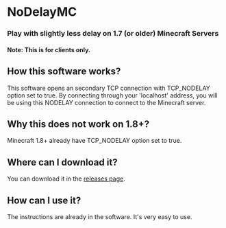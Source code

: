 # NoDelayMC

### Play with slightly less delay on 1.7 (or older) Minecraft Servers
#### Note: This is for clients only.

## How this software works?
This software opens an secondary TCP connection with TCP_NODELAY option set to true.
By connecting through your 'localhost' address, you will be using this NODELAY connection to connect to the Minecraft server.

## Why this does not work on 1.8+?
Minecraft 1.8+ already have TCP_NODELAY option set to true.

## Where can I download it?
You can download it in the [releases page](https://github.com/Arzio/NoDelayMC/releases).

## How can I use it?
The instructions are already in the software. It's very easy to use.
